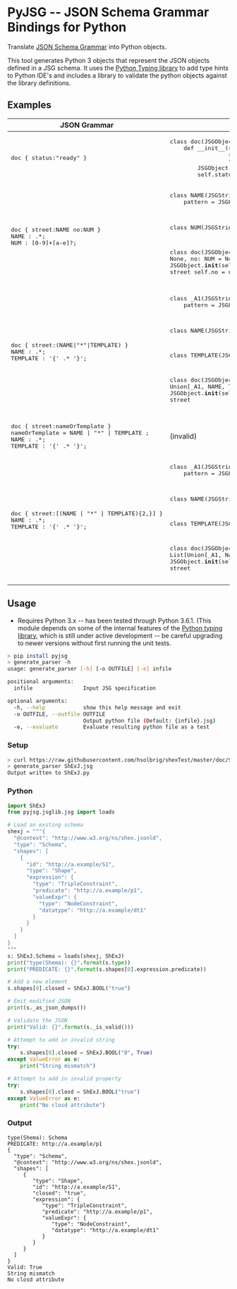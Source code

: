 # PyJSG -- JSON Schema Grammar Bindings for Python
Translate [JSON Schema Grammar](http://github.com/ericprud/jsglib) into Python objects.

This tool generates Python 3 objects that represent the JSON objects defined in a JSG schema.  It uses the [Python Typing library](https://docs.python.org/3/library/typing.html) to add type hints to Python IDE's and includes a library to validate the python objects against the library definitions.

## Examples

<table><thead>
<tr><th>JSON Grammar</th><th>Python Objects</th><th></th></tr>
</thead><tbody>
<tr><td><pre>doc { status:"ready" }</pre></td><td><pre>
class doc(JSGObject):
    def __init__(self,
                 status: str = None,
                 **_extra: Dict[str, object]):
        JSGObject.__init__(self, _CONTEXT, **_extra)
        self.status = "ready"
</td></tr>
<tr><td><pre>doc { street:NAME no:NUM }
NAME : .*;
NUM : [0-9]+[a-e]?;</pre></td><td><pre>
class NAME(JSGString):
    pattern = JSGPattern(r'.*')<br/>


class NUM(JSGString):
    pattern = JSGPattern(r'[0-9]+[a-e]?')

class doc(JSGObject):
    def __init__(self,
                 street: NAME = None,
                 no: NUM = None,
                 **_extra: Dict[str, object]):
        JSGObject.__init__(self, _CONTEXT, **_extra)
        self.street = street
        self.no = no</pre></td></tr>
<tr><td><pre>doc { street:(NAME|"*"|TEMPLATE) }
NAME : .*;
TEMPLATE : '{' .* '}';</pre></td><td><pre>class _A1(JSGString):
    pattern = JSGPattern(r'\*')<br/>


class NAME(JSGString):
    pattern = JSGPattern(r'.*')


class TEMPLATE(JSGString):
    pattern = JSGPattern(r'\{.*\}')

class doc(JSGObject):
    def __init__(self,
                 street: Union[_A1, NAME, TEMPLATE] = None,
                 **_extra: Dict[str, object]):
        JSGObject.__init__(self, _CONTEXT, **_extra)
        self.street = street</pre></td></tr>
<tr><td><pre>doc { street:nameOrTemplate }
nameOrTemplate = NAME | "*" | TEMPLATE ;
NAME : .*;
TEMPLATE : '{' .* '}';</pre></td><td>(invalid)</td></tr>
<tr><td><pre>doc { street:[(NAME | "*" | TEMPLATE){2,}] }
NAME : .*;
TEMPLATE : '{' .* '}';</pre></td><td><pre>class _A1(JSGString):
    pattern = JSGPattern(r'\*')<br/>


class NAME(JSGString):
    pattern = JSGPattern(r'.*')


class TEMPLATE(JSGString):
    pattern = JSGPattern(r'\{.*\}'<br/>

class doc(JSGObject):
    def __init__(self,
                 street: List[Union[_A1, NAME, TEMPLATE]] = None,
                 **_extra: Dict[str, object]):
        JSGObject.__init__(self, _CONTEXT, **_extra)
        self.street = street</pre></td></tr>
</tbody></table>

## Usage
* Requires Python 3.x -- has been tested through Python 3.6.1.  (This module depends on some of the internal features of the [Python typing library](https://docs.python.org/3/library/typing.html), which is still under active development -- be careful upgrading to newer versions without first running the unit tests.
```bash
> pip install pyjsg
> generate_parser -h
usage: generate_parser [-h] [-o OUTFILE] [-e] infile

positional arguments:
  infile                Input JSG specification

optional arguments:
  -h, --help            show this help message and exit
  -o OUTFILE, --outfile OUTFILE
                        Output python file (Default: {infile}.jsg)
  -e, --evaluate        Evaluate resulting python file as a test
  ```
### Setup
```bash
> curl https://raw.githubusercontent.com/hsolbrig/shexTest/master/doc/ShExJ.jsg -o ShExJ.jsg
> generate_parser ShExJ.jsg
Output written to ShExJ.py
```
### Python
```python
import ShExJ
from pyjsg.jsglib.jsg import loads

# Load an exsting schema
shexj = """{
  "@context": "http://www.w3.org/ns/shex.jsonld",
  "type": "Schema",
  "shapes": [
    {
      "id": "http://a.example/S1",
      "type": "Shape",
      "expression": {
        "type": "TripleConstraint",
        "predicate": "http://a.example/p1",
        "valueExpr": {
          "type": "NodeConstraint",
          "datatype": "http://a.example/dt1"
        }
      }
    }
  ]
}
"""
s: ShExJ.Schema = loads(shexj, ShExJ)
print("type(Shema): {}".format(s.type))
print("PREDICATE: {}".format(s.shapes[0].expression.predicate))

# Add a new element
s.shapes[0].closed = ShExJ.BOOL("true")

# Emit modified JSON
print(s._as_json_dumps())

# Validate the JSON
print("Valid: {}".format(s._is_valid()))

# Attempt to add in invalid string
try:
    s.shapes[0].closed = ShExJ.BOOL("0", True)
except ValueError as e:
    print("String mismatch")

# Attempt to add in invalid property
try:
    s.shapes[0].closd = ShExJ.BOOL("true")
except ValueError as e:
    print("No closd attribute")
```
 ### Output 
 ```text
type(Shema): Schema
PREDICATE: http://a.example/p1
{
   "type": "Schema",
   "@context": "http://www.w3.org/ns/shex.jsonld",
   "shapes": [
      {
         "type": "Shape",
         "id": "http://a.example/S1",
         "closed": "true",
         "expression": {
            "type": "TripleConstraint",
            "predicate": "http://a.example/p1",
            "valueExpr": {
               "type": "NodeConstraint",
               "datatype": "http://a.example/dt1"
            }
         }
      }
   ]
}
Valid: True
String mismatch
No closd attribute
```